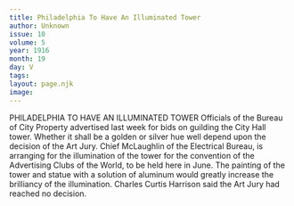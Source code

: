 ```yaml
---
title: Philadelphia To Have An Illuminated Tower
author: Unknown
issue: 10
volume: 5
year: 1916
month: 19
day: V
tags:
layout: page.njk
image:
---
```

PHILADELPHIA TO HAVE AN ILLUMINATED TOWER       Officials of the Bureau of City Property advertised last week for bids on guilding the City Hall tower. Whether it shall be a golden or silver hue well depend upon the decision of the Art Jury.       Chief McLaughlin of the Electrical Bureau, is arranging for the illumination of the tower for the convention of the Advertising Clubs of the World, to be held here in June. The painting of the tower and statue with a solution of aluminum would greatly increase the brilliancy of the illumination. Charles Curtis Harrison said the Art Jury had reached no decision.    

